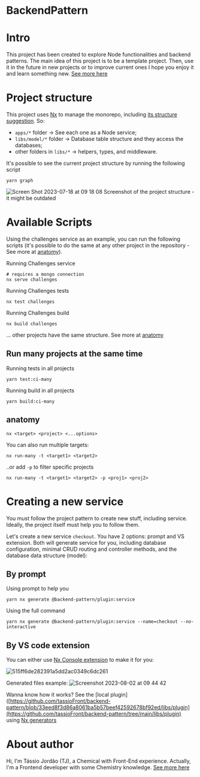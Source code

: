 <h1>BackendPattern</h1>

# Intro

This project has been created to explore Node functionalities and backend patterns. The main idea of this project is to be a template project. Then, use it in the future in new projects or to improve current ones I hope you enjoy it and learn something new. [See more here](https://frontend-pattern.vercel.app)

# Project structure

This project uses [Nx](https://nx.dev) to manage the monorepo, including [its structure suggestion](https://nx.dev/more-concepts/applications-and-libraries). So: 

- `apps/*` folder -> See each one as a Node service;
- `libs/model/*` folder -> Database table structure and they access the databases;
- other folders in `libs/*` -> helpers, types, and middleware.

It's possible to see the current project structure by running the following script 
```
yarn graph
```

![Screen Shot 2023-07-18 at 09 18 08](https://github.com/tassioFront/backend-pattern/assets/47509510/eb6a8b5c-2960-4b4c-a108-d91cf54736e2)
Screenshot of the project structure - it might be outdated

# Available Scripts

Using the challenges service as an example, you can run the following scripts (it's possible to do the same at any other project in the repository - See more at [anatomy](#anatomy)). 

Running Challenges service
```
# requires a mongo connection
nx serve challenges
```
Running Challenges tests
```
nx test challenges
```

Running Challenges build
```
nx build challenges
```

... other projects have the same structure. See more at [anatomy](#anatomy)


## Run many projects at the same time

Running tests in all projects

```
yarn test:ci-many
```

Running build in all projects

```
yarn build:ci-many
```

## anatomy

```
nx <target> <project> <...options>
```

You can also run multiple targets:

```
nx run-many -t <target1> <target2>
```

..or add `-p` to filter specific projects

```
nx run-many -t <target1> <target2> -p <proj1> <proj2>
```

# Creating a new service

You must follow the project pattern to create new stuff, including service. Ideally, the project itself must help you to follow them.

Let's create a new service `checkout`. You have 2 options: prompt and VS extension. Both will generate service for you, including database configuration, minimal CRUD routing and controller methods, and the database data structure (model):

## By prompt

Using prompt to help you
```
yarn nx generate @backend-pattern/plugin:service
```

Using the full command
```
yarn nx generate @backend-pattern/plugin:service --name=checkout --no-interactive
```

## By VS code extension

You can either use [Nx Console extension](https://marketplace.visualstudio.com/items?itemName=nrwl.angular-console) to make it for you: 

![515ff6de282391a5dd2ac0349c6dc261](https://github.com/tassioFront/backend-pattern/assets/47509510/0f8cbc3c-93cc-422b-b812-7bba54bed541)

Generated files example:
![Screenshot 2023-08-02 at 09 44 42](https://github.com/tassioFront/backend-pattern/assets/47509510/f7b6efd5-1e3b-4227-a8c4-9666a96e90dd)

Wanna know how it works? See the [local plugin]([https://github.com/tassioFront/backend-pattern/blob/33eed8f3d86a8061ba5b57beef42592678bf92ed/libs/plugin](https://github.com/tassioFront/backend-pattern/tree/main/libs/plugin) using [Nx generators](https://nx.dev/packages/plugin/generators/generator)

# About author

Hi, I'm Tássio Jordão (TJ), a Chemical with Front-End experience. Actually, I'm a Frontend developer with some Chemistry knowledge. [See more here](https://frontend-pattern.vercel.app/about)
